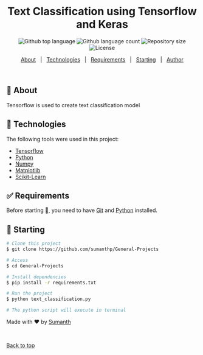 <div align="center" id="top"> 
  <!-- <img src="./.github/app.gif" alt="Text Classification using Tf" /> -->

  &#xa0;

  <!-- <a href="https://textclassificationtf.netlify.app">Demo</a> -->
</div>

<h1 align="center">Text Classification using Tensorflow and Keras</h1>

<p align="center">
  <img alt="Github top language" src="https://img.shields.io/github/languages/top/sumanthp/General-Projects?color=56BEB8">

  <img alt="Github language count" src="https://img.shields.io/github/languages/count/sumanthp/General-Projects?color=56BEB8">

  <img alt="Repository size" src="https://img.shields.io/github/repo-size/sumanthp/General-Projects?color=56BEB8">

  <img alt="License" src="https://img.shields.io/github/license/sumanthp/General-Projects?color=56BEB8">

  <!-- <img alt="Github issues" src="https://img.shields.io/github/issues/sumanthp/General-Projects?color=56BEB8" /> -->

  <!-- <img alt="Github forks" src="https://img.shields.io/github/forks/sumanthp/General-Projects?color=56BEB8" /> -->

  <!-- <img alt="Github stars" src="https://img.shields.io/github/stars/sumanthp/General-Projects?color=56BEB8" /> -->
</p>

<!-- Status -->

<!-- <h4 align="center"> 
	🚧  Text Classification Tf 🚀 Under construction...  🚧
</h4> 

<hr> -->

<p align="center">
  <a href="#dart-about">About</a> &#xa0; | &#xa0; 
  <a href="#rocket-technologies">Technologies</a> &#xa0; | &#xa0;
  <a href="#white_check_mark-requirements">Requirements</a> &#xa0; | &#xa0;
  <a href="#checkered_flag-starting">Starting</a> &#xa0; | &#xa0;
  <a href="https://github.com/sumanthp" target="_blank">Author</a>
</p>

<br>

## :dart: About ##

Tensorflow is used to create text classification model

## :rocket: Technologies ##

The following tools were used in this project:

- [Tensorflow](https://www.tensorflow.org/)
- [Python](https://www.python.org/)
- [Numpy](https://numpy.org/)
- [Matplotlib](https://matplotlib.org/)
- [Scikit-Learn](https://scikit-learn.org/stable/index.html)

## :white_check_mark: Requirements ##

Before starting :checkered_flag:, you need to have [Git](https://git-scm.com) and [Python](https://www.python.org/downloads/) installed.

## :checkered_flag: Starting ##

```bash
# Clone this project
$ git clone https://github.com/sumanthp/General-Projects

# Access
$ cd General-Projects

# Install dependencies
$ pip install -r requirements.txt

# Run the project
$ python text_classification.py

# The python script will execute in terminal
```



Made with :heart: by <a href="https://github.com/sumanthp" target="_blank">Sumanth</a>

&#xa0;

<a href="#top">Back to top</a>
